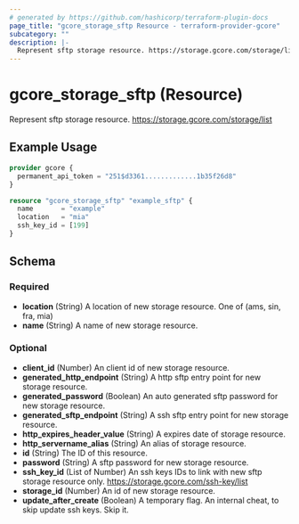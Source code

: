 ```yaml
---
# generated by https://github.com/hashicorp/terraform-plugin-docs
page_title: "gcore_storage_sftp Resource - terraform-provider-gcore"
subcategory: ""
description: |-
  Represent sftp storage resource. https://storage.gcore.com/storage/list
---
```


# gcore_storage_sftp (Resource)

Represent sftp storage resource. https://storage.gcore.com/storage/list

## Example Usage

```terraform
provider gcore {
  permanent_api_token = "251$d3361.............1b35f26d8"
}

resource "gcore_storage_sftp" "example_sftp" {
  name       = "example"
  location   = "mia"
  ssh_key_id = [199]
}
```

<!-- schema generated by tfplugindocs -->
## Schema

### Required

- **location** (String) A location of new storage resource. One of (ams, sin, fra, mia)
- **name** (String) A name of new storage resource.

### Optional

- **client_id** (Number) An client id of new storage resource.
- **generated_http_endpoint** (String) A http sftp entry point for new storage resource.
- **generated_password** (Boolean) An auto generated sftp password for new storage resource.
- **generated_sftp_endpoint** (String) A ssh sftp entry point for new storage resource.
- **http_expires_header_value** (String) A expires date of storage resource.
- **http_servername_alias** (String) An alias of storage resource.
- **id** (String) The ID of this resource.
- **password** (String) A sftp password for new storage resource.
- **ssh_key_id** (List of Number) An ssh keys IDs to link with new sftp storage resource only. https://storage.gcore.com/ssh-key/list
- **storage_id** (Number) An id of new storage resource.
- **update_after_create** (Boolean) A temporary flag. An internal cheat, to skip update ssh keys. Skip it.


